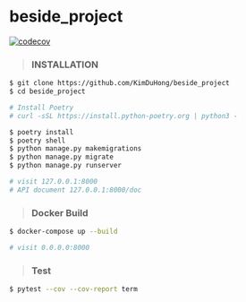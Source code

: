# beside_project

[![codecov](https://codecov.io/gh/KimDuHong/beside_project/branch/main/graph/badge.svg?token=UL025f7MdR)](https://codecov.io/gh/KimDuHong/beside_project)


> ### INSTALLATION

```bash
$ git clone https://github.com/KimDuHong/beside_project
$ cd beside_project

# Install Poetry
# curl -sSL https://install.python-poetry.org | python3 -

$ poetry install
$ poetry shell
$ python manage.py makemigrations
$ python manage.py migrate
$ python manage.py runserver

# visit 127.0.0.1:8000
# API document 127.0.0.1:8000/doc
```

> ### Docker Build

```bash
$ docker-compose up --build

# visit 0.0.0.0:8000
```

> ### Test

```bash
$ pytest --cov --cov-report term
```
